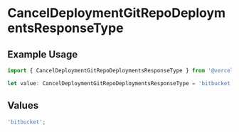 # CancelDeploymentGitRepoDeploymentsResponseType

## Example Usage

```typescript
import { CancelDeploymentGitRepoDeploymentsResponseType } from '@vercel/client/models/operations';

let value: CancelDeploymentGitRepoDeploymentsResponseType = 'bitbucket';
```

## Values

```typescript
'bitbucket';
```
